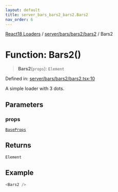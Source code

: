 ```yaml
---
layout: default
title: server_bars_bars2_bars2.Bars2
nav_order: 6
---
```


[React18 Loaders](../modules.md) / [server/bars/bars2/bars2](../modules/server_bars_bars2_bars2.md) / Bars2

# Function: Bars2()

> **Bars2**(`props`): `Element`

Defined in: [server/bars/bars2/bars2.tsx:10](https://github.com/react18-tools/turborepo-template/blob/0b2101a963fc4d82dd719d3ab54362135afb68ad/lib/src/server/bars/bars2/bars2.tsx#L10)

A simple loader with 3 dots.

## Parameters

### props

[`BaseProps`](../interfaces/server_common_base_base.BaseProps.md)

## Returns

`Element`

## Example

```ts
<Bars2 />
```

